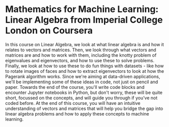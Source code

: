 # Mathematics for Machine Learning: Linear Algebra from Imperial College London on Coursera

In this course on Linear Algebra, we look at what linear algebra is and how it relates to vectors and matrices. Then, we look through what vectors and matrices are and how to work with them, including the knotty problem of eigenvalues and eigenvectors, and how to use these to solve problems. Finally,  we look at how to use these to do fun things with datasets - like how to rotate images of faces and how to extract eigenvectors to look at how the Pagerank algorithm works.
Since we're aiming at data-driven applications, we'll be implementing some of these ideas in code, not just on pencil and paper. Towards the end of the course, you'll write code blocks and encounter Jupyter notebooks in Python, but don't worry, these will be quite short, focussed on the concepts, and will guide you through if you’ve not coded before.
At the end of this course, you will have an intuitive understanding of vectors and matrices that will help you bridge the gap into linear algebra problems and how to apply these concepts to machine learning.
